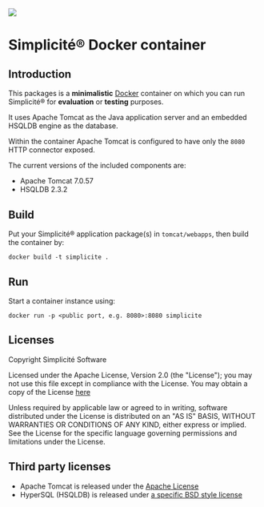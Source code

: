 ![](http://www.simplicitesoftware.com/logos/logo250.png)
---

Simplicit&eacute;&reg; Docker container
=======================================

Introduction
------------

This packages is a **minimalistic** [Docker](http://www.docker.com) container on which you can
run Simplicit&eacute;&reg; for **evaluation** or **testing** purposes.

It uses Apache Tomcat as the Java application server and an embedded HSQLDB engine as the database.

Within the container Apache Tomcat is configured to have only the `8080` HTTP connector exposed.

The current versions of the included components are:

- Apache Tomcat 7.0.57
- HSQLDB 2.3.2

Build
-----

Put your Simplicit&eacute;&reg; application package(s) in `tomcat/webapps`, then build the container by:

	docker build -t simplicite .

Run
---

Start a container instance using:

	docker run -p <public port, e.g. 8080>:8080 simplicite

Licenses
--------

Copyright Simplicit&eacute; Software

Licensed under the Apache License, Version 2.0 (the "License");
you may not use this file except in compliance with the License.
You may obtain a copy of the License [here](http://www.apache.org/licenses/LICENSE-2.0)

Unless required by applicable law or agreed to in writing, software
distributed under the License is distributed on an "AS IS" BASIS,
WITHOUT WARRANTIES OR CONDITIONS OF ANY KIND, either express or implied.
See the License for the specific language governing permissions and
limitations under the License.

Third party licenses
--------------------

- Apache Tomcat is released under the [Apache License](http://www.apache.org/licenses/LICENSE-2.0)
- HyperSQL (HSQLDB) is released under [a specific BSD style license](http://hsqldb.org/web/hsqlLicense.html)
